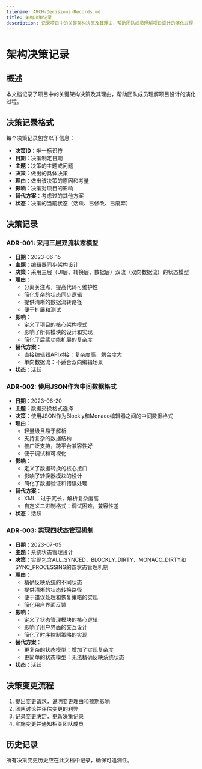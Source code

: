 ```yaml
---
filename: ARCH-Decisions-Records.md
title: 架构决策记录
description: 记录项目中的关键架构决策及其理由，帮助团队成员理解项目设计的演化过程
---
```

# 架构决策记录

## 概述
本文档记录了项目中的关键架构决策及其理由，帮助团队成员理解项目设计的演化过程。

## 决策记录格式
每个决策记录包含以下信息：
- **决策ID**：唯一标识符
- **日期**：决策制定日期
- **主题**：决策的主题或问题
- **决策**：做出的具体决策
- **理由**：做出该决策的原因和考量
- **影响**：决策对项目的影响
- **替代方案**：考虑过的其他方案
- **状态**：决策的当前状态（活跃、已修改、已废弃）

## 决策记录

### ADR-001: 采用三层双流状态模型
- **日期**：2023-06-15
- **主题**：编辑器同步架构设计
- **决策**：采用三层（UI层、转换层、数据层）双流（双向数据流）的状态模型
- **理由**：
  - 分离关注点，提高代码可维护性
  - 简化复杂的状态同步逻辑
  - 提供清晰的数据流转路径
  - 便于扩展和测试
- **影响**：
  - 定义了项目的核心架构模式
  - 影响了所有模块的设计和实现
  - 简化了后续功能扩展的复杂度
- **替代方案**：
  - 直接编辑器API对接：复杂度高，耦合度大
  - 单向数据流：不适合双向编辑场景
- **状态**：活跃

### ADR-002: 使用JSON作为中间数据格式
- **日期**：2023-06-20
- **主题**：数据交换格式选择
- **决策**：使用JSON作为Blockly和Monaco编辑器之间的中间数据格式
- **理由**：
  - 轻量级且易于解析
  - 支持复杂的数据结构
  - 被广泛支持，跨平台兼容性好
  - 便于调试和可视化
- **影响**：
  - 定义了数据转换的核心接口
  - 影响了转换器模块的设计
  - 简化了数据验证和错误处理
- **替代方案**：
  - XML：过于冗长，解析复杂度高
  - 自定义二进制格式：调试困难，兼容性差
- **状态**：活跃

### ADR-003: 实现四状态管理机制
- **日期**：2023-07-05
- **主题**：系统状态管理设计
- **决策**：实现包含ALL_SYNCED、BLOCKLY_DIRTY、MONACO_DIRTY和SYNC_PROCESSING的四状态管理机制
- **理由**：
  - 精确反映系统的不同状态
  - 提供清晰的状态转换路径
  - 便于错误处理和恢复策略的实现
  - 简化用户界面反馈
- **影响**：
  - 定义了状态管理模块的核心逻辑
  - 影响了用户界面的交互设计
  - 简化了时序控制策略的实现
- **替代方案**：
  - 更复杂的状态模型：增加了实现复杂度
  - 更简单的状态模型：无法精确反映系统状态
- **状态**：活跃

## 决策变更流程
1. 提出变更请求，说明变更理由和预期影响
2. 团队讨论并评估变更的利弊
3. 记录变更决定，更新决策记录
4. 实施变更并通知相关团队成员

## 历史记录
所有决策变更历史应在此文档中记录，确保可追溯性。
